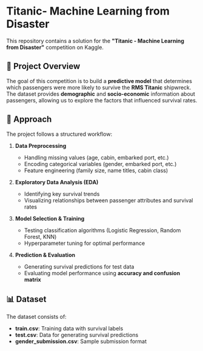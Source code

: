 # Titanic- Machine Learning from Disaster
This repository contains a solution for the **"Titanic - Machine Learning from Disaster"** competition on Kaggle.

## 📌 Project Overview

The goal of this competition is to build a **predictive model** that determines which passengers were more likely to survive the **RMS Titanic** shipwreck. The dataset provides **demographic** and **socio-economic** information about passengers, allowing us to explore the factors that influenced survival rates.

## 🚀 Approach

The project follows a structured workflow:

1. **Data Preprocessing**  
   - Handling missing values (age, cabin, embarked port, etc.)  
   - Encoding categorical variables (gender, embarked port, etc.)  
   - Feature engineering (family size, name titles, cabin class)  

2. **Exploratory Data Analysis (EDA)**  
   - Identifying key survival trends  
   - Visualizing relationships between passenger attributes and survival rates  

3. **Model Selection & Training**  
   - Testing classification algorithms (Logistic Regression, Random Forest, ΚΝΝ)  
   - Hyperparameter tuning for optimal performance  

4. **Prediction & Evaluation**  
   - Generating survival predictions for test data  
   - Evaluating model performance using **accuracy and confusion matrix**  

## 📊 Dataset

The dataset consists of:
- **train.csv**: Training data with survival labels  
- **test.csv**: Data for generating survival predictions  
- **gender_submission.csv**: Sample submission format
